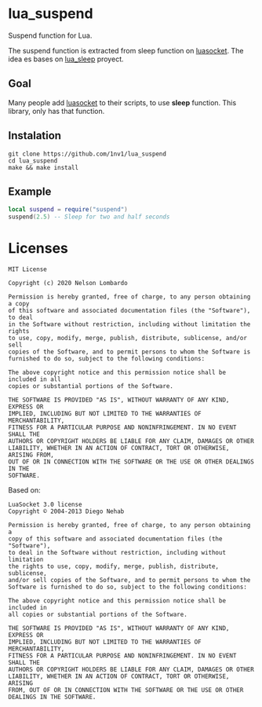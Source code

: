 # lua_suspend

Suspend function for Lua.

The suspend function is extracted from sleep function on [luasocket](https://github.com/diegonehab/luasocket).
The idea es bases on [lua_sleep](https://github.com/darkstalker/lua_sleep) proyect.

## Goal

Many people add [luasocket](https://github.com/diegonehab/luasocket) to their scripts,
to use __sleep__ function. This library, only has that function.

## Instalation

```
git clone https://github.com/1nv1/lua_suspend
cd lua_suspend
make && make install
```

## Example

```lua
local suspend = require("suspend")
suspend(2.5) -- Sleep for two and half seconds
```

# Licenses

```
MIT License

Copyright (c) 2020 Nelson Lombardo

Permission is hereby granted, free of charge, to any person obtaining a copy
of this software and associated documentation files (the "Software"), to deal
in the Software without restriction, including without limitation the rights
to use, copy, modify, merge, publish, distribute, sublicense, and/or sell
copies of the Software, and to permit persons to whom the Software is
furnished to do so, subject to the following conditions:

The above copyright notice and this permission notice shall be included in all
copies or substantial portions of the Software.

THE SOFTWARE IS PROVIDED "AS IS", WITHOUT WARRANTY OF ANY KIND, EXPRESS OR
IMPLIED, INCLUDING BUT NOT LIMITED TO THE WARRANTIES OF MERCHANTABILITY,
FITNESS FOR A PARTICULAR PURPOSE AND NONINFRINGEMENT. IN NO EVENT SHALL THE
AUTHORS OR COPYRIGHT HOLDERS BE LIABLE FOR ANY CLAIM, DAMAGES OR OTHER
LIABILITY, WHETHER IN AN ACTION OF CONTRACT, TORT OR OTHERWISE, ARISING FROM,
OUT OF OR IN CONNECTION WITH THE SOFTWARE OR THE USE OR OTHER DEALINGS IN THE
SOFTWARE.
```

Based on:

```
LuaSocket 3.0 license
Copyright © 2004-2013 Diego Nehab

Permission is hereby granted, free of charge, to any person obtaining a
copy of this software and associated documentation files (the "Software"),
to deal in the Software without restriction, including without limitation
the rights to use, copy, modify, merge, publish, distribute, sublicense,
and/or sell copies of the Software, and to permit persons to whom the
Software is furnished to do so, subject to the following conditions:

The above copyright notice and this permission notice shall be included in
all copies or substantial portions of the Software.

THE SOFTWARE IS PROVIDED "AS IS", WITHOUT WARRANTY OF ANY KIND, EXPRESS OR
IMPLIED, INCLUDING BUT NOT LIMITED TO THE WARRANTIES OF MERCHANTABILITY,
FITNESS FOR A PARTICULAR PURPOSE AND NONINFRINGEMENT. IN NO EVENT SHALL THE
AUTHORS OR COPYRIGHT HOLDERS BE LIABLE FOR ANY CLAIM, DAMAGES OR OTHER
LIABILITY, WHETHER IN AN ACTION OF CONTRACT, TORT OR OTHERWISE, ARISING
FROM, OUT OF OR IN CONNECTION WITH THE SOFTWARE OR THE USE OR OTHER
DEALINGS IN THE SOFTWARE.
```
